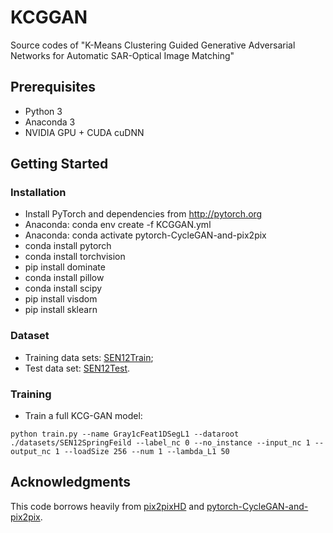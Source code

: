 # KCGGAN
Source codes of "K-Means Clustering Guided Generative Adversarial Networks for Automatic SAR-Optical Image Matching"



## Prerequisites
- Python 3
- Anaconda 3
- NVIDIA GPU + CUDA cuDNN

## Getting Started
### Installation
- Install PyTorch and dependencies from http://pytorch.org
- Anaconda: conda env create -f KCGGAN.yml
- Anaconda: conda activate pytorch-CycleGAN-and-pix2pix
- conda install pytorch
- conda install torchvision
- pip install dominate
- conda install pillow
- conda install scipy
- pip install visdom
- pip install sklearn

### Dataset
- Training data sets: [SEN12Train](https://drive.google.com/open?id=1-CNyQDfP1FAo_KIbXD1PBO0GYqKaKhjo); 
- Test data set: [SEN12Test](https://drive.google.com/open?id=1-bD4S3f7ugwBQkvJAbyHf9p6_-sVgElB).

### Training
- Train a full KCG-GAN model:
```
python train.py --name Gray1cFeat1DSegL1 --dataroot ./datasets/SEN12SpringFeild --label_nc 0 --no_instance --input_nc 1 --output_nc 1 --loadSize 256 --num 1 --lambda_L1 50
```

## Acknowledgments
This code borrows heavily from [pix2pixHD](https://github.com/WenliangDu/pix2pixHD) and [pytorch-CycleGAN-and-pix2pix](https://github.com/junyanz/pytorch-CycleGAN-and-pix2pix).
